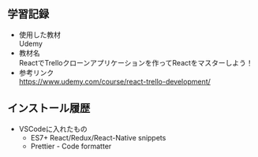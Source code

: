 ## 学習記録
- 使用した教材  
  Udemy  
- 教材名  
  ReactでTrelloクローンアプリケーションを作ってReactをマスターしよう！
- 参考リンク  
  https://www.udemy.com/course/react-trello-development/

## インストール履歴
- VSCodeに入れたもの  
  - ES7+ React/Redux/React-Native snippets  
  - Prettier - Code formatter
  
